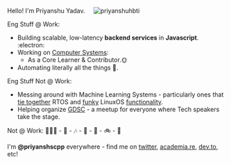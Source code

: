 

Hello! I'm Priyanshu Yadav. &nbsp; &nbsp; <img src="https://komarev.com/ghpvc/?username=priyanshuhbti&label=Profile%20views&color=0e75b6&style=flat" alt="priyanshuhbti" /> 

Eng Stuff @ Work:

* Building scalable, low-latency **backend services** in **Javascript**. :electron:
* Working on [Computer Systems](https://github.com/nodejs/node):
  * As a Core Learner & Contributor.🌞
* Automating literally all the things 🤖.

Eng Stuff Not @ Work:

* Messing around with Machine Learning Systems - particularly ones that [tie together](https://github.com/codebytere/node-mac-permissions) RTOS and [funky](https://github.com/codebytere/node-mac-contacts) LinuxOS [functionality](https://github.com/codebytere/node-mac-userdefaults).
* Helping organize [GDSC](https://queerjs.com/) - a meetup for everyone where Tech speakers take the stage.

Not @ Work: 🏃🏻‍♀️ - :book: - 🎶 - 🏁 - 🌁 - 🚲 - 🌿

I'm  **@priyanshscpp** everywhere - find me on [twitter](https://twitter.com/priyanshscpp), [academia.re](http://academia.re), [dev.to](https://dev.to/priayanshscpp), etc!
